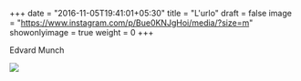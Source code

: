 +++
date = "2016-11-05T19:41:01+05:30"
title = "L'urlo"
draft = false
image = "https://www.instagram.com/p/Bue0KNJgHoi/media/?size=m"
showonlyimage = true
weight = 0
+++

Edvard Munch

<!--more-->

![](https://www.instagram.com/p/Bue0KNJgHoi/media/?size=l)